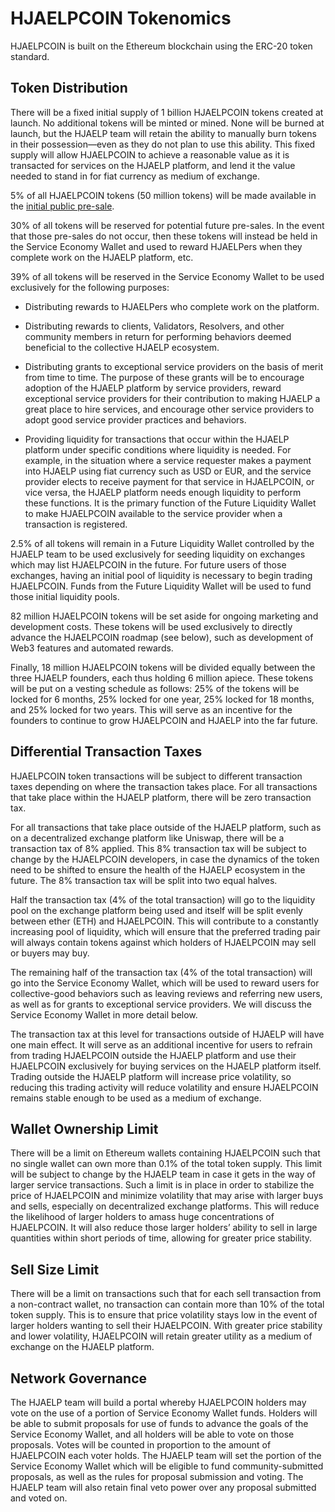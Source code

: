 # HJAELPCOIN Tokenomics

HJAELPCOIN is built on the Ethereum blockchain using the ERC-20 token standard.

## Token Distribution

There will be a fixed initial supply of 1 billion HJAELPCOIN tokens created at launch. No additional tokens will be minted or mined. None will be burned at launch, but the HJAELP team will retain the ability to manually burn tokens in their possession—even as they do not plan to use this ability. This fixed supply will allow HJAELPCOIN to achieve a reasonable value as it is transacted for services on the HJAELP platform, and lend it the value needed to stand in for fiat currency as medium of exchange.

5% of all HJAELPCOIN tokens (50 million tokens) will be made available in the [initial public pre-sale](./hjaelpcoin-presale.md). 

30% of all tokens will be reserved for potential future pre-sales. In the event that those pre-sales do not occur, then these tokens will instead be held in the Service Economy Wallet and used to reward HJAELPers when they complete work on the HJAELP platform, etc.

39% of all tokens will be reserved in the Service Economy Wallet to be used exclusively for the following purposes:

- Distributing rewards to HJAELPers who complete work on the platform.

- Distributing rewards to clients, Validators, Resolvers, and other community members in return for performing behaviors deemed beneficial to the collective HJAELP ecosystem.

- Distributing grants to exceptional service providers on the basis of merit from time to time. The purpose of these grants will be to encourage adoption of the HJAELP platform by service providers, reward exceptional service providers for their contribution to making HJAELP a great place to hire services, and encourage other service providers to adopt good service provider practices and behaviors.

- Providing liquidity for transactions that occur within the HJAELP platform under specific conditions where liquidity is needed. For example, in the situation where a service requester makes a payment into HJAELP using fiat currency such as USD or EUR, and the service provider elects to receive payment for that service in HJAELPCOIN, or vice versa, the HJAELP platform needs enough liquidity to perform these functions. It is the primary function of the Future Liquidity Wallet to make HJAELPCOIN available to the service provider when a transaction is registered.

2.5% of all tokens will remain in a Future Liquidity Wallet controlled by the HJAELP team to be used exclusively for seeding liquidity on exchanges which may list HJAELPCOIN in the future. For future users of those exchanges, having an initial pool of liquidity is necessary to begin trading HJAELPCOIN. Funds from the Future Liquidity Wallet will be used to fund those initial liquidity pools.

82 million HJAELPCOIN tokens will be set aside for ongoing marketing and development costs. These tokens will be used exclusively to directly advance the HJAELPCOIN roadmap (see below), such as development of Web3 features and automated rewards.

Finally, 18 million HJAELPCOIN tokens will be divided equally between the three HJAELP founders, each thus holding 6 million apiece. These tokens will be put on a vesting schedule as follows: 25% of the tokens will be locked for 6 months, 25% locked for one year, 25% locked for 18 months, and 25% locked for two years. This will serve as an incentive for the founders to continue to grow HJAELPCOIN and HJAELP into the far future.

## Differential Transaction Taxes

HJAELPCOIN token transactions will be subject to different transaction taxes depending on where the transaction takes place. For all transactions that take place within the HJAELP platform, there will be zero transaction tax.

For all transactions that take place outside of the HJAELP platform, such as on a decentralized exchange platform like Uniswap, there will be a transaction tax of 8% applied. This 8% transaction tax will be subject to change by the HJAELPCOIN developers, in case the dynamics of the token need to be shifted to ensure the health of the HJAELP ecosystem in the future. The 8% transaction tax will be split into two equal halves. 

Half the transaction tax (4% of the total transaction) will go to the liquidity pool on the exchange platform being used and itself will be split evenly between ether (ETH) and HJAELPCOIN. This will contribute to a constantly increasing pool of liquidity, which will ensure that the preferred trading pair will always contain tokens against which holders of HJAELPCOIN may sell or buyers may buy.

The remaining half of the transaction tax (4% of the total transaction) will go into the Service Economy Wallet, which will be used to reward users for collective-good behaviors such as leaving reviews and referring new users, as well as for grants to exceptional service providers. We will discuss the Service Economy Wallet in more detail below.

The transaction tax at this level for transactions outside of HJAELP will have one main effect. It will serve as an additional incentive for users to refrain from trading HJAELPCOIN outside the HJAELP platform and use their HJAELPCOIN exclusively for buying services on the HJAELP platform itself. Trading outside the HJAELP platform will increase price volatility, so reducing this trading activity will reduce volatility and ensure HJAELPCOIN remains stable enough to be used as a medium of exchange. 

## Wallet Ownership Limit

There will be a limit on Ethereum wallets containing HJAELPCOIN such that no single wallet can own more than 0.1% of the total token supply. This limit will be subject to change by the HJAELP team in case it gets in the way of larger service transactions. Such a limit is in place in order to stabilize the price of HJAELPCOIN and minimize volatility that may arise with larger buys and sells, especially on decentralized exchange platforms. This will reduce the likelihood of larger holders to amass huge concentrations of HJAELPCOIN. It will also reduce those larger holders’ ability to sell in large quantities within short periods of time, allowing for greater price stability.

## Sell Size Limit

There will be a limit on transactions such that for each sell transaction from a non-contract wallet, no transaction can contain more than 10% of the total token supply. This is to ensure that price volatility stays low in the event of larger holders wanting to sell their HJAELPCOIN. With greater price stability and lower volatility, HJAELPCOIN will retain greater utility as a medium of exchange on the HJAELP platform.

## Network Governance

The HJAELP team will build a portal whereby HJAELPCOIN holders may vote on the use of a portion of Service Economy Wallet funds. Holders will be able to submit proposals for use of funds to advance the goals of the Service Economy Wallet, and all holders will be able to vote on those proposals. Votes will be counted in proportion to the amount of HJAELPCOIN each voter holds. The HJAELP team will set the portion of the Service Economy Wallet which will be eligible to fund community-submitted proposals, as well as the rules for proposal submission and voting. The HJAELP team will also retain final veto power over any proposal submitted and voted on.